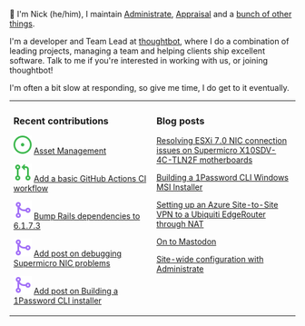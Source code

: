 👋 I'm Nick (he/him), I maintain [Administrate][1], [Appraisal][2] and a [bunch
of other things][3].

I'm a developer and Team Lead at [thoughtbot][4], where I do a combination of
leading projects, managing a team and helping clients ship excellent software.
Talk to me if you're interested in working with us, or joining thoughtbot!

I'm often a bit slow at responding, so give me time, I do get to it eventually.

<table><tr><td valign="top" width="50%">

### Recent contributions

<!-- contributions starts -->
![](icons/issue_open.svg) [Asset Management](https://github.com/thoughtbot/administrate/issues/2311)

![](icons/pull_request_open.svg) [Add a basic GitHub Actions CI workflow](https://github.com/thoughtbot/administrate/pull/1932)

![](icons/pull_request_merged.svg) [Bump Rails dependencies to 6.1.7.3](https://github.com/thoughtbot/administrate/pull/2341)

![](icons/pull_request_merged.svg) [Add post on debugging Supermicro NIC problems](https://github.com/nickcharlton/site/pull/108)

![](icons/pull_request_merged.svg) [Add post on Building a 1Password CLI installer](https://github.com/nickcharlton/site/pull/107)

<!-- contributions ends -->
</td><td valign="top" width="50%">

### Blog posts

<!-- blog starts -->
[Resolving ESXi 7.0 NIC connection issues on Supermicro X10SDV-4C-TLN2F motherboards](https://nickcharlton.net/posts/resolving-esxi-7-nic-connection-issues-on-supermicro-x10sdv-4c-tln2f-motherboards.html)

[Building a 1Password CLI Windows MSI Installer](https://nickcharlton.net/posts/building-a-1password-cli-windows-msi-installer.html)

[Setting up an Azure Site-to-Site VPN to a Ubiquiti EdgeRouter through NAT](https://nickcharlton.net/posts/azure-site-to-site-vpn-ubiquiti-edgerouter-nat.html)

[On to Mastodon](https://nickcharlton.net/posts/on-to-mastodon.html)

[Site-wide configuration with Administrate](https://nickcharlton.net/posts/site-wide-configuration-with-administrate.html)

<!-- blog ends -->
</td></tr></table>

[1]: https://github.com/thoughtbot/administrate
[2]: https://github.com/thoughtbot/appraisal
[3]: https://github.com/nickcharlton?tab=repositories
[4]: https://thoughtbot.com
